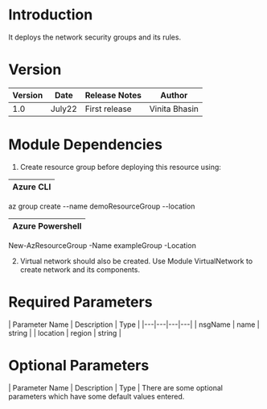 # Introduction 
It deploys the network security groups and its rules. 

# Version
| Version | Date | Release Notes | Author |
|---|---|---|---|
| 1.0 | July22 | First release | Vinita Bhasin |

# Module Dependencies
1. Create resource group before deploying this resource using:

| Azure CLI |
|---|
az group create --name demoResourceGroup --location <region>

| Azure Powershell |
|---|
New-AzResourceGroup -Name exampleGroup -Location <region>

2. Virtual network should also be created. Use Module VirtualNetwork to create network and its components.


# Required Parameters 
| Parameter Name | Description | Type |
|---|---|---|---|
| nsgName | name | string |
| location | region | string |


# Optional Parameters
| Parameter Name | Description | Type | 
There are some optional parameters which have some default values entered. 